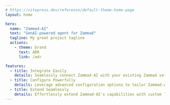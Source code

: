 ```yaml
---
# https://vitepress.dev/reference/default-theme-home-page
layout: home

hero:
  name: "Zammad-AI"
  text: "GenAI-powered agent for Zammad"
  tagline: My great project tagline
  actions:
    - theme: brand
      text: ADR
      link: /adr

features:
  - title: Integrate Easily
    details: Seamlessly connect Zammad-AI with your existing Zammad setup using our straightforward integration process.
  - title: Configure Powerfully
    details: Leverage advanced configuration options to tailor Zammad-AI to your specific needs and workflows.
  - title: Extend Seamlessly
    details: Effortlessly extend Zammad-AI's capabilities with custom logic.
---
```

